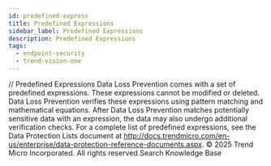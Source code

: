 ```yaml
---
id: predefined-express
title: Predefined Expressions
sidebar_label: Predefined Expressions
description: Predefined Expressions
tags:
  - endpoint-security
  - trend-vision-one
---
```


/*<![CDATA[*/ $('#title').html($('meta[name=map-description]').attr('content')); /*]]>*/ Predefined Expressions Data Loss Prevention comes with a set of predefined expressions. These expressions cannot be modified or deleted. Data Loss Prevention verifies these expressions using pattern matching and mathematical equations. After Data Loss Prevention matches potentially sensitive data with an expression, the data may also undergo additional verification checks. For a complete list of predefined expressions, see the Data Protection Lists document at http://docs.trendmicro.com/en-us/enterprise/data-protection-reference-documents.aspx. © 2025 Trend Micro Incorporated. All rights reserved.Search Knowledge Base